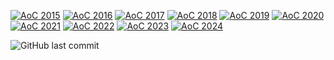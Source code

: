 
[![AoC 2015](https://img.shields.io/badge/2015-★_0-red)](https://adventofcode.com/2015)
[![AoC 2016](https://img.shields.io/badge/2016-★_0-red)](https://adventofcode.com/2016)
[![AoC 2017](https://img.shields.io/badge/2017-★_0-red)](https://adventofcode.com/2017)
[![AoC 2018](https://img.shields.io/badge/2018-★_0-red)](https://adventofcode.com/2018)
[![AoC 2019](https://img.shields.io/badge/2019-★_0-red)](https://adventofcode.com/2019)
[![AoC 2020](https://img.shields.io/badge/2020-★_0-red)](https://adventofcode.com/2020)
[![AoC 2021](https://img.shields.io/badge/2021-★_0-red)](https://adventofcode.com/2021)
[![AoC 2022](https://img.shields.io/badge/2022-★_0-red)](https://adventofcode.com/2022)
[![AoC 2023](https://img.shields.io/badge/2023-★_0-red)](https://adventofcode.com/2023)
[![AoC 2024](https://img.shields.io/badge/2024-★_40-yellow)](https://adventofcode.com/2024)

![GitHub last commit](https://img.shields.io/github/last-commit/rafaud/advent-of-code)